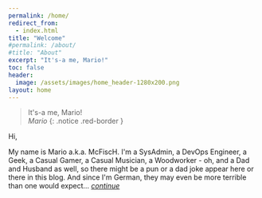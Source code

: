 ```yaml
---
permalink: /home/
redirect_from:
  - index.html
title: "Welcome"
#permalink: /about/
#title: "About"
excerpt: "It's-a me, Mario!"
toc: false
header:
  image: /assets/images/home_header-1280x200.png
layout: home
---
```

>It's-a me, Mario!<br>
>*Mario*
{: .notice .red-border }

Hi,

My name is Mario a.k.a. McFiscH. I'm a SysAdmin, a DevOps Engineer, a Geek, a Casual Gamer, a Casual Musician, a Woodworker - oh, and a Dad and Husband as well, so there might be a pun or a dad joke appear here or there in this blog. And since I'm German, they may even be more terrible than one would expect... [*continue*](/about/)
